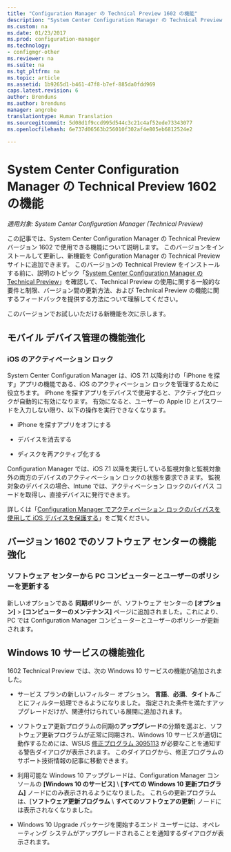 ```yaml
---
title: "Configuration Manager の Technical Preview 1602 の機能"
description: "System Center Configuration Manager の Technical Preview バージョン 1602 で使用できる機能について説明します。"
ms.custom: na
ms.date: 01/23/2017
ms.prod: configuration-manager
ms.technology:
- configmgr-other
ms.reviewer: na
ms.suite: na
ms.tgt_pltfrm: na
ms.topic: article
ms.assetid: 1b9265d1-b461-47f8-b7ef-885da0fdd969
caps.latest.revision: 6
author: Brenduns
ms.author: brenduns
manager: angrobe
translationtype: Human Translation
ms.sourcegitcommit: 5d08d1f9ccd995d544c3c21c4af52ede73343077
ms.openlocfilehash: 6e737d06563b256010f302af4e805eb6812524e2

---
```

# <a name="capabilities-in-technical-preview-1602-for-system-center-configuration-manager"></a>System Center Configuration Manager の Technical Preview 1602 の機能

*適用対象: System Center Configuration Manager (Technical Preview)*

この記事では、System Center Configuration Manager の Technical Preview バージョン 1602 で使用できる機能について説明します。 このバージョンをインストールして更新し、新機能を Configuration Manager の Technical Preview サイトに追加できます。 このバージョンの Technical Preview をインストールする前に、説明のトピック「[System Center Configuration Manager の Technical Preview](../../core/get-started/technical-preview.md)」を確認して、Technical Preview の使用に関する一般的な要件と制限、バージョン間の更新方法、および Technical Preview の機能に関するフィードバックを提供する方法について理解してください。  

 このバージョンでお試しいただける新機能を次に示します。  

##  <a name="a-namebkmkmdma-improvements-to-mobile-device-management"></a><a name="BKMK_MDM"></a> モバイル デバイス管理の機能強化  

### <a name="ios-activation-lock"></a>iOS のアクティベーション ロック  
 System Center Configuration Manager は、iOS 7.1 以降向けの「iPhone を探す」アプリの機能である、iOS のアクティベーション ロックを管理するために役立ちます。 iPhone を探すアプリをデバイスで使用すると、アクティブ化ロックが自動的に有効になります。 有効になると、ユーザーの Apple ID とパスワードを入力しない限り、以下の操作を実行できなくなります。  

-   iPhone を探すアプリをオフにする  

-   デバイスを消去する  

-   ディスクを再アクティブ化する  

 Configuration Manager では、iOS 7.1 以降を実行している監視対象と監視対象外の両方のデバイスのアクティベーション ロックの状態を要求できます。 監視対象のデバイスの場合、Intune では、アクティベーション ロックのバイパス コードを取得し、直接デバイスに発行できます。  

 詳しくは「[Configuration Manager でアクティベーション ロックのバイパスを使用して iOS デバイスを保護する](/sccm/mdm/deploy-use/manage-ios-activation-lock)」をご覧ください。  

##  <a name="a-namebkmksc1601a-improvements-to-software-center-in-version-1602"></a><a name="BKMK_SC1601"></a> バージョン 1602 でのソフトウェア センターの機能強化  

### <a name="refresh-pc-machine-and-user-policy-from-software-center"></a>ソフトウェア センターから PC コンピューターとユーザーのポリシーを更新する  
 新しいオプションである **同期ポリシー** が、ソフトウェア センターの **[オプション]** > **[コンピューターのメンテナンス]** ページに追加されました。これにより、PC では Configuration Manager コンピューターとユーザーのポリシーが更新されます。  

##  <a name="a-namebkmkwin10servicinga-improvements-to-windows-10-servicing"></a><a name="BKMK_Win10Servicing"></a> Windows 10 サービスの機能強化  
 1602 Technical Preview では、次の Windows 10 サービスの機能が追加されました。  

-   サービス プランの新しいフィルター オプション。  **言語**、**必須**、**タイトル**ごとにフィルター処理できるようになりました。 指定された条件を満たすアップグレードだけが、関連付けられている展開に追加されます。  

-   ソフトウェア更新プログラムの同期の**アップグレード**の分類を選ぶと、ソフトウェア更新プログラムが正常に同期され、Windows 10 サービスが適切に動作するためには、WSUS [修正プログラム 3095113](https://support.microsoft.com/kb/3095113) が必要なことを通知する警告ダイアログが表示されます。  このダイアログから、修正プログラムのサポート技術情報の記事に移動できます。  

-   利用可能な Windows 10 アップグレードは、Configuration Manager コンソールの **[Windows 10 のサービス]** \ **[すべての Windows 10 更新プログラム]** ノードにのみ表示されるようになりました。 これらの更新プログラムは、[**ソフトウェア更新プログラム** \ **すべてのソフトウェアの更新**] ノードには表示されなくなりました。  

-   Windows 10 Upgrade パッケージを開始するエンド ユーザーには、オペレーティング システムがアップグレードされることを通知するダイアログが表示されます。  



<!--HONumber=Jan17_HO4-->


